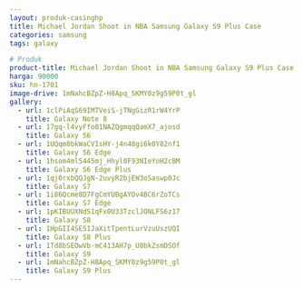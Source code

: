 ```yaml
---
layout: produk-casinghp
title: Michael Jordan Shoot in NBA Samsung Galaxy S9 Plus Case
categories: samsung
tags: galaxy

# Produk
product-title: Michael Jordan Shoot in NBA Samsung Galaxy S9 Plus Case
harga: 90000
sku: hn-1701
image-drive: 1mNahcBZpZ-H8Apq_SKMY0z9g59P0t_gl
gallery:
  - url: 1clPiAqS69IMTVeiS-jTNgGizR1rW4YrP
    title: Galaxy Note 8
  - url: 17gq-l4vyFfo01NAZQgmqqQamX7_ajosd
    title: Galaxy S6
  - url: 1UQqm8bkWaCVIsHY-j4n48gi6k0Y82nf1
    title: Galaxy S6 Edge
  - url: 1hsom4ml5445mj_Hhyl0F93NIeYoH2cBM
    title: Galaxy S6 Edge Plus
  - url: 1qj0rxbQQJgN-2uvyR2bjEW3oSaswp0Jc
    title: Galaxy S7
  - url: 1i86Qcme8D7FgCmYUBgAYOv4BC6rZoTCs
    title: Galaxy S7 Edge
  - url: 1pKIBUUXNdS1qFx0U33TzclJONLFS6z17
    title: Galaxy S8
  - url: 1HpGII4SE51JaXitTpentLurVzuUszUQI
    title: Galaxy S8 Plus
  - url: 1Td8bSEOwVb-mC413AH7p_U8bkZsmDSOf
    title: Galaxy S9
  - url: 1mNahcBZpZ-H8Apq_SKMY0z9g59P0t_gl
    title: Galaxy S9 Plus
---
```

